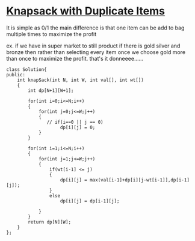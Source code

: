# [Knapsack with Duplicate Items](https://www.geeksforgeeks.org/problems/knapsack-with-duplicate-items4201/1)

It is simple as 0/1 the main difference is that one item can be add to bag multiple times to maximize the profit 

ex. if we have in super market to still product if there is gold silver and bronze then rather than selecting every item once we choose gold more than once to maximize the profit.
that's it donneeee......

```
class Solution{
public:
    int knapSack(int N, int W, int val[], int wt[])
    {
        int dp[N+1][W+1];
        
        for(int i=0;i<=N;i++)
        {
            for(int j=0;j<=W;j++)
            {
               // if(i==0 || j == 0)
                    dp[i][j] = 0;
            }
        }
        
        for(int i=1;i<=N;i++)
        {
            for(int j=1;j<=W;j++)
            {
                if(wt[i-1] <= j)
                {
                    dp[i][j] = max(val[i-1]+dp[i][j-wt[i-1]],dp[i-1][j]);
                }
                else
                    dp[i][j] = dp[i-1][j];
                
            }
        }
        return dp[N][W];
    }
};
```
